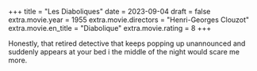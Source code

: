 +++
title = "Les Diaboliques"
date = 2023-09-04
draft = false
extra.movie.year = 1955
extra.movie.directors = "Henri-Georges Clouzot"
extra.movie.en_title = "Diabolique"
extra.movie.rating = 8
+++

Honestly, that retired detective that keeps popping up unannounced and suddenly appears at your bed i the middle of the night would scare me more.<!-- more -->